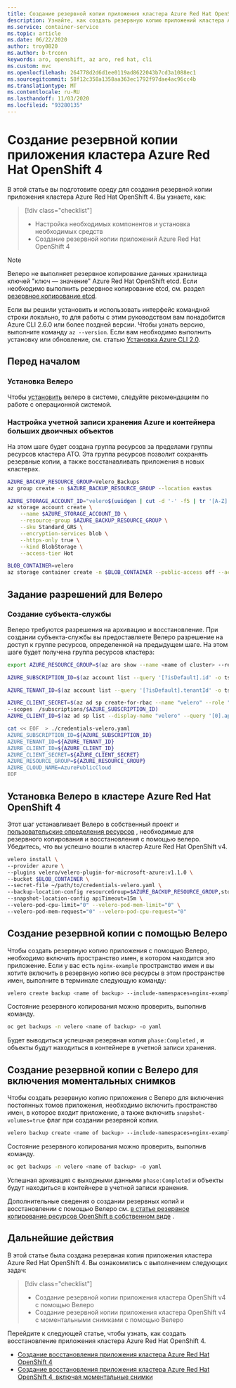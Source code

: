 ```yaml
---
title: Создание резервной копии приложения кластера Azure Red Hat OpenShift 4 с помощью Велеро
description: Узнайте, как создать резервную копию приложений кластера Azure Red Hat OpenShift с помощью Велеро
ms.service: container-service
ms.topic: article
ms.date: 06/22/2020
author: troy0820
ms.author: b-trconn
keywords: aro, openshift, az aro, red hat, cli
ms.custom: mvc
ms.openlocfilehash: 264778d2d6d1ee0119ad8622043b7cd3a1088ec1
ms.sourcegitcommit: 58f12c358a1358aa363ec1792f97dae4ac96cc4b
ms.translationtype: MT
ms.contentlocale: ru-RU
ms.lasthandoff: 11/03/2020
ms.locfileid: "93280135"
---
```

# <a name="create-an-azure-red-hat-openshift-4-cluster-application-backup"></a>Создание резервной копии приложения кластера Azure Red Hat OpenShift 4

В этой статье вы подготовите среду для создания резервной копии приложения кластера Azure Red Hat OpenShift 4. Вы узнаете, как:

> [!div class="checklist"]
> * Настройка необходимых компонентов и установка необходимых средств
> * Создание резервной копии приложений Azure Red Hat OpenShift 4

> [!NOTE] 
> Велеро не выполняет резервное копирование данных хранилища ключей "ключ — значение" Azure Red Hat OpenShift etcd. Если необходимо выполнить резервное копирование etcd, см. раздел [резервное копирование etcd](https://docs.openshift.com/container-platform/4.5/backup_and_restore/backing-up-etcd.html).

Если вы решили установить и использовать интерфейс командной строки локально, то для работы с этим руководством вам понадобится Azure CLI 2.6.0 или более поздней версии. Чтобы узнать версию, выполните команду `az --version`. Если вам необходимо выполнить установку или обновление, см. статью [Установка Azure CLI 2.0](/cli/azure/install-azure-cli?view=azure-cli-latest).

## <a name="before-you-begin"></a>Перед началом

### <a name="install-velero"></a>Установка Велеро

Чтобы [установить](https://velero.io/docs/main/basic-install/) велеро в системе, следуйте рекомендациям по работе с операционной системой.

### <a name="set-up-azure-storage-account-and-blob-container"></a>Настройка учетной записи хранения Azure и контейнера больших двоичных объектов

На этом шаге будет создана группа ресурсов за пределами группы ресурсов кластера АТО.  Эта группа ресурсов позволит сохранять резервные копии, а также восстанавливать приложения в новых кластерах.

```bash
AZURE_BACKUP_RESOURCE_GROUP=Velero_Backups
az group create -n $AZURE_BACKUP_RESOURCE_GROUP --location eastus

AZURE_STORAGE_ACCOUNT_ID="velero$(uuidgen | cut -d '-' -f5 | tr '[A-Z]' '[a-z]')"
az storage account create \
    --name $AZURE_STORAGE_ACCOUNT_ID \
    --resource-group $AZURE_BACKUP_RESOURCE_GROUP \
    --sku Standard_GRS \
    --encryption-services blob \
    --https-only true \
    --kind BlobStorage \
    --access-tier Hot

BLOB_CONTAINER=velero
az storage container create -n $BLOB_CONTAINER --public-access off --account-name $AZURE_STORAGE_ACCOUNT_ID
```

## <a name="set-permissions-for-velero"></a>Задание разрешений для Велеро

### <a name="create-service-principal"></a>Создание субъекта-службы

Велеро требуются разрешения на архивацию и восстановление. При создании субъекта-службы вы предоставляете Велеро разрешение на доступ к группе ресурсов, определенной на предыдущем шаге. На этом шаге будет получена группа ресурсов кластера:

```bash
export AZURE_RESOURCE_GROUP=$(az aro show --name <name of cluster> --resource-group <name of resource group> | jq -r .clusterProfile.resourceGroupId | cut -d '/' -f 5,5)
```


```bash
AZURE_SUBSCRIPTION_ID=$(az account list --query '[?isDefault].id' -o tsv)

AZURE_TENANT_ID=$(az account list --query '[?isDefault].tenantId' -o tsv)
```

```bash
AZURE_CLIENT_SECRET=$(az ad sp create-for-rbac --name "velero" --role "Contributor" --query 'password' -o tsv \
--scopes  /subscriptions/$AZURE_SUBSCRIPTION_ID)
AZURE_CLIENT_ID=$(az ad sp list --display-name "velero" --query '[0].appId' -o tsv)

```

```bash
cat << EOF  > ./credentials-velero.yaml
AZURE_SUBSCRIPTION_ID=${AZURE_SUBSCRIPTION_ID}
AZURE_TENANT_ID=${AZURE_TENANT_ID}
AZURE_CLIENT_ID=${AZURE_CLIENT_ID}
AZURE_CLIENT_SECRET=${AZURE_CLIENT_SECRET}
AZURE_RESOURCE_GROUP=${AZURE_RESOURCE_GROUP}
AZURE_CLOUD_NAME=AzurePublicCloud
EOF
```

## <a name="install-velero-on-azure-red-hat-openshift-4-cluster"></a>Установка Велеро в кластере Azure Red Hat OpenShift 4

Этот шаг устанавливает Велеро в собственный проект и [пользовательские определения ресурсов](https://kubernetes.io/docs/tasks/extend-kubernetes/custom-resources/custom-resource-definitions/) , необходимые для резервного копирования и восстановления с помощью велеро. Убедитесь, что вы успешно вошли в кластер Azure Red Hat OpenShift v4.


```bash
velero install \
--provider azure \
--plugins velero/velero-plugin-for-microsoft-azure:v1.1.0 \
--bucket $BLOB_CONTAINER \
--secret-file ~/path/to/credentials-velero.yaml \
--backup-location-config resourceGroup=$AZURE_BACKUP_RESOURCE_GROUP,storageAccount=$AZURE_STORAGE_ACCOUNT_ID \
--snapshot-location-config apiTimeout=15m \
--velero-pod-cpu-limit="0" --velero-pod-mem-limit="0" \
--velero-pod-mem-request="0" --velero-pod-cpu-request="0"
```

## <a name="create-a-backup-with-velero"></a>Создание резервной копии с помощью Велеро

Чтобы создать резервную копию приложения с помощью Велеро, необходимо включить пространство имен, в котором находится это приложение.  Если у вас есть `nginx-example` пространство имен и вы хотите включить в резервную копию все ресурсы в этом пространстве имен, выполните в терминале следующую команду:

```bash
velero create backup <name of backup> --include-namespaces=nginx-example
```
Состояние резервного копирования можно проверить, выполнив команду.

```bash
oc get backups -n velero <name of backup> -o yaml
```

Будет выводиться успешная резервная копия `phase:Completed` , и объекты будут находиться в контейнере в учетной записи хранения.

## <a name="create-a-backup-with-velero-to-include-snapshots"></a>Создание резервной копии с Велеро для включения моментальных снимков

Чтобы создать резервную копию приложения с Велеро для включения постоянных томов приложения, необходимо включить пространство имен, в которое входит приложение, а также включить `snapshot-volumes=true` флаг при создании резервной копии.

```bash
velero backup create <name of backup> --include-namespaces=nginx-example --snapshot-volumes=true --include-cluster-resources=true
```

Состояние резервного копирования можно проверить, выполнив команду.

```bash
oc get backups -n velero <name of backup> -o yaml
```

Успешная архивация с выходными данными `phase:Completed` и объекты будут находиться в контейнере в учетной записи хранения.

Дополнительные сведения о создании резервных копий и восстановлении с помощью Велеро см. [в статье резервное копирование ресурсов OpenShift в собственном виде](https://www.openshift.com/blog/backup-openshift-resources-the-native-way) .

## <a name="next-steps"></a>Дальнейшие действия

В этой статье была создана резервная копия приложения кластера Azure Red Hat OpenShift 4. Вы ознакомились с выполнением следующих задач:

> [!div class="checklist"]
> * Создание резервной копии приложения кластера OpenShift v4 с помощью Велеро
> * Создание резервной копии приложения кластера OpenShift v4 с моментальными снимками с помощью Велеро


Перейдите к следующей статье, чтобы узнать, как создать восстановление приложения кластера Azure Red Hat OpenShift 4.

* [Создание восстановления приложения кластера Azure Red Hat OpenShift 4](howto-create-a-restore.md)
* [Создание восстановления приложения кластера Azure Red Hat OpenShift 4, включая моментальные снимки](howto-create-a-restore.md)
